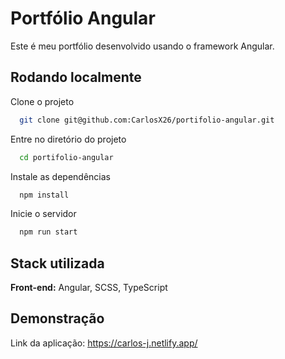 # Portfólio Angular

Este é meu portfólio desenvolvido usando o framework Angular.

## Rodando localmente

Clone o projeto

```bash
  git clone git@github.com:CarlosX26/portifolio-angular.git
```

Entre no diretório do projeto

```bash
  cd portifolio-angular
```

Instale as dependências

```bash
  npm install
```

Inicie o servidor

```bash
  npm run start
```

## Stack utilizada

**Front-end:** Angular, SCSS, TypeScript

## Demonstração

Link da aplicação: https://carlos-j.netlify.app/
